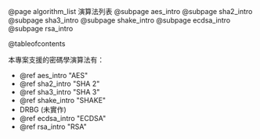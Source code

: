 @page algorithm_list 演算法列表
@subpage aes_intro
@subpage sha2_intro
@subpage sha3_intro
@subpage shake_intro
@subpage ecdsa_intro
@subpage rsa_intro

@tableofcontents

本專案支援的密碼學演算法有：
- @ref aes_intro "AES"
- @ref sha2_intro "SHA 2"
- @ref sha3_intro "SHA 3"
- @ref shake_intro "SHAKE"
- DRBG (未實作)
- @ref ecdsa_intro "ECDSA"
- @ref rsa_intro "RSA"


